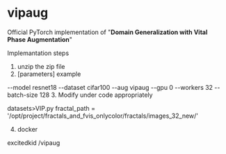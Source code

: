# vipaug
Official PyTorch implementation of "**Domain Generalization with Vital Phase Augmentation**"

Implemantation steps 
1. unzip the zip file
2. [parameters] example

--model
resnet18
--dataset
cifar100
--aug
vipaug
--gpu
0
--workers
32
--batch-size
128
3. Modify under code appropriately

datasets>VIP.py
fractal_path = '/opt/project/fractals_and_fvis_onlycolor/fractals/images_32_new/'

4. docker 

excitedkid /vipaug

